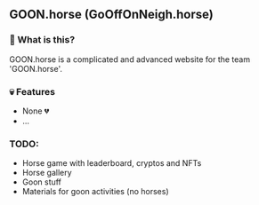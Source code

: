 ## GOON.horse (GoOffOnNeigh.horse)

### 🚀 What is this?
GOON.horse is a complicated and advanced website for the team 'GOON.horse'. 

### 💀 Features
- None 💔
- ...

### TODO:
- Horse game with leaderboard, cryptos and NFTs
- Horse gallery
- Goon stuff
- Materials for goon activities (no horses)
